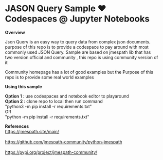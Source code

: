 # JASON Query Sample  ♥️ Codespaces @ Jupyter Notebooks

**Overview** 

Json Query is an easy way to query data from complex json documents. purpose of this repo  is to provide a codespace to pay around with most commonly used JSON Query.
Sample are based on jmespath lib  that has two version official and community , this repo is using community version of it 

Community homepage has a lot of good examples but the Purpose of this repo is to provide some real world  examples 

**Using this sample**

**Option 1** : use codespaces and notebook editor to playaround <br>
**Option 2** : clone repo to local then run command <br>
"python3 -m pip install -r requirements.txt" <br>
                  OR<br>
"python  -m pip install -r requirements.txt" <br>

**References** 
<br>https://jmespath.site/main/ <br>
<br>https://github.com/jmespath-community/python-jmespath<br>
<br>https://pypi.org/project/jmespath-community/<br>

